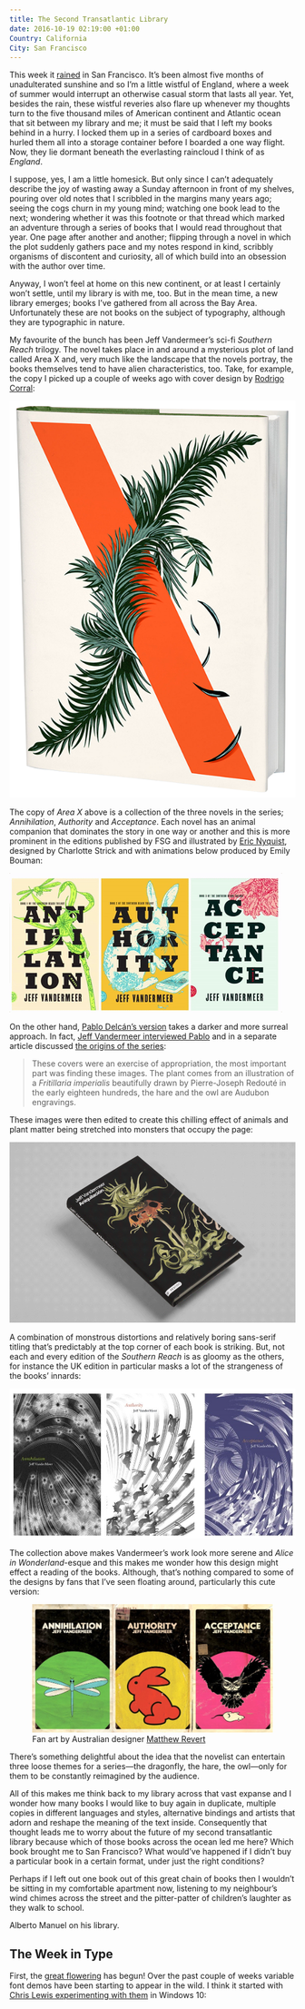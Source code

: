 ```yaml
---
title: The Second Transatlantic Library
date: 2016-10-19 02:19:00 +01:00
Country: California
City: San Francisco
---
```


<p>This week it <a href="https://twitter.com/vruba/status/786964172428816384">rained</a> in San Francisco. It’s been almost five months of unadulterated sunshine and so I’m a little wistful of England, where a week of summer would interrupt an otherwise casual storm that lasts all year. Yet, besides the rain, these wistful reveries also flare up whenever my thoughts turn to the five thousand miles of American continent and Atlantic ocean that sit between my library and me; it must be said that I left my books behind in a hurry. I locked them up in a series of cardboard boxes and hurled them all into a storage container before I boarded a one way flight. Now, they lie dormant beneath the everlasting raincloud I think of as <em>England</em>.</p>

<p>I suppose, yes, I am a little homesick. But only since I can’t adequately describe the joy of wasting away a Sunday afternoon in front of my shelves, pouring over old notes that I scribbled in the margins many years ago; seeing the cogs churn in my young mind; watching one book lead to the next; wondering whether it was this footnote or that thread which marked an adventure through a series of books that I would read throughout that year. One page after another and another; flipping through a novel in which the plot suddenly gathers pace and my notes respond in kind, scribbly organisms of discontent and curiosity, all of which build into an obsession with the author over time.</p>

<p>Anyway, I won’t feel at home on this new continent, or at least I certainly won’t settle, until my library is with me, too. But in the mean time, a new library emerges; books I’ve gathered from all across the Bay Area. Unfortunately these are not books on the subject of typography, although they are typographic in nature.</p>

My favourite of the bunch has been Jeff Vandermeer’s sci-fi *Southern Reach* trilogy. The novel takes place in and around a mysterious plot of land called Area X and, very much like the landscape that the novels portray, the books themselves tend to have alien characteristics, too. Take, for example, the copy I picked up a couple of weeks ago with cover design by [Rodrigo Corral](http://www.jeffvandermeer.com/2015/01/21/rodrigo-corrals-cover-area-x-hardcover/):

![areax.png](/uploads/areax.png)

The copy of *Area X* above is a collection of the three novels in the series; *Annihilation*, *Authority* and *Acceptance*. Each novel has an animal companion that dominates the story in one way or another and this is more prominent in the editions published by FSG and illustrated by [Eric Nyquist](http://www.jeffvandermeer.com/2014/05/02/eric-nyquist-and-the-southern-reach-series/), designed by Charlotte Strick and with animations below produced by Emily Bouman:

<img src="/uploads/southern-reach.webp" onerror="this.onerror=null; this.src='/uploads/southern-reach.gif'">

On the other hand, [Pablo Delcán’s version](http://delcan.co/case-studies/southern-reach-3/) takes a darker and more surreal approach. In fact, [Jeff Vandermeer interviewed Pablo](http://www.fsgworkinprogress.com/2014/06/foreign-editions-the-southern-reach-trilogy) and in a separate article discussed [the origins of the series](http://www.theatlantic.com/entertainment/archive/2015/01/from-annihilation-to-acceptance-a-writers-surreal-journey/384884/):

> These covers were an exercise of appropriation, the most important part was finding these images. The plant comes from an illustration of a *Fritillaria imperialis* beautifully drawn by Pierre-Joseph Redouté in the early eighteen hundreds, the hare and the owl are Audubon engravings.

These images were then edited to create this chilling effect of animals and plant matter being stretched into monsters that occupy the page:

![Southern-Reach_Pablo-Delcan_C.gif](/uploads/Southern-Reach_Pablo-Delcan_C.gif) 

A combination of monstrous distortions and relatively boring sans-serif titling that’s predictably at the top corner of each book is striking. But, not each and every edition of the *Southern Reach* is as gloomy as the others, for instance the UK edition in particular masks a lot of the strangeness of the books’ innards:

![southern-reach.jpg](/uploads/southern-reach.jpg)

The collection above makes Vandermeer’s work look more serene and *Alice in Wonderland*-esque and this makes me wonder how this design might effect a reading of the books. Although, that’s nothing compared to some of the designs by fans that I’ve seen floating around, particularly this cute version: 

<figure>
  <img src='/uploads/1f4cd7001.jpg'>
  <figcaption>Fan art by Australian designer <a href='http://www.jeffvandermeer.com/2014/05/12/the-southern-reach-goes-retro-with-covers-by-matthew-revert'>Matthew Revert</a></figcaption>
</figure>

There’s something delightful about the idea that the novelist can entertain three loose themes for a series—the dragonfly, the hare, the owl—only for them to be constantly reimagined by the audience. 

All of this makes me think back to my library across that vast expanse and I wonder how many books I would like to buy again in duplicate, multiple copies in different languages and styles, alternative bindings and artists that adorn and reshape the meaning of the text inside. Consequently that thought leads me to worry about the future of my second transatlantic library because which of those books across the ocean led me here? Which book brought me to San Francisco? What would’ve happened if I didn’t buy a particular book in a certain format, under just the right conditions? 

Perhaps if I left out one book out of this great chain of books then I wouldn’t be sitting in my comfortable apartment now, listening to my neighbour’s wind chimes across the street and the pitter-patter of children’s laughter as they walk to school. 

Alberto Manuel on his library.

## The Week in Type

First, the [great flowering](https://www.robinrendle.com/adventures/a-great-flowering/) has begun! Over the past couple of weeks variable font demos have been starting to appear in the wild. I think it started with [Chris Lewis experimenting with them](https://twitter.com/chrissam42/status/778716592049795075) in Windows 10:


